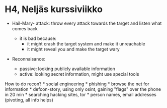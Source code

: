 # H4, Neljäs kurssiviikko

* Hail-Mary- attack: throw every attack towards the target and listen what comes back
    * it is bad because:
        * it might crash the target system and make it unreachable
        * it might reveal you and make the target wary

* Reconnaisance:
    * passive: looking publicly available information 
    * active: looking secret information, might use special tools

How to do recon?
    * social engineering
    * phishing
    * browse the net for information
    * defcon-story, using only osint, gaining "flags" over the phone in 20 min
    * searching hacking sites, tor
    * person names, email addresses (pivoting, all info helps)


